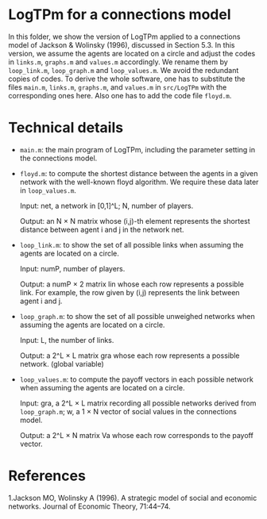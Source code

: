 # LogTPm for a connections model
In this folder, we show the version of LogTPm applied to a connections model of Jackson & Wolinsky (1996), discussed in Section 5.3. In this version, we assume the agents are located on a circle and adjust the codes in `links.m`, `graphs.m` and `values.m` accordingly. We rename them by `loop_link.m`, `loop_graph.m` and `loop_values.m`. We avoid the redundant copies of codes. To derive the whole software, one has to substitute the files `main.m`, `links.m`, `graphs.m`, and `values.m` in `src/LogTPm` with the corresponding ones here. Also one has to add the code file `floyd.m`.

# Technical details
- `main.m`: the main program of LogTPm, including the parameter setting in the connections model.
  
- `floyd.m`: to compute the shortest distance between the agents in a given network with the well-known floyd algorithm. We require these data later in `loop_values.m`.

  Input: net, a network in [0,1]^L; N, number of players.

  Output: an N × N matrix whose (i,j)-th element represents the shortest
 distance between agent i and j in the network net.

  
- `loop_link.m`: to show the set of all possible links when assuming the agents are located on a circle.
  
	 Input: numP, number of players.
  
	 Output: a numP × 2 matrix lin whose each row represents a possible link. For example, the row given by (i,j) represents the link between agent i and j. 

- `loop_graph.m`:  to show the set of all possible unweighed networks when assuming the agents are located on a circle.
  
  Input: L, the number of links.
  
  Output: a 2^L × L matrix gra whose each row represents a possible network. (global variable)
  
- `loop_values.m`: to compute the payoff vectors in each possible network when assuming the agents are located on a circle.
  
  Input: gra, a 2^L × L matrix recording all possible networks derived from `loop_graph.m`; w, a 1 × N vector of social values in the connections model.
  
  Output: a 2^L × N matrix Va whose each row corresponds to the payoff vector.

# References
1.Jackson MO, Wolinsky A (1996). A strategic model of social and economic networks. Journal of Economic Theory, 71:44–74.
